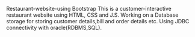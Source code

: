 Restaurant-website-using Bootstrap
This is a customer-interactive restaurant website using HTML, CSS and J.S. 
Working on a Database storage for storing customer details,bill and order details etc. Using JDBC connectivity with oracle(RDBMS,SQL).
